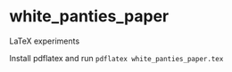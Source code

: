 # white_panties_paper
LaTeX experiments

Install pdflatex and run ``pdflatex white_panties_paper.tex``
